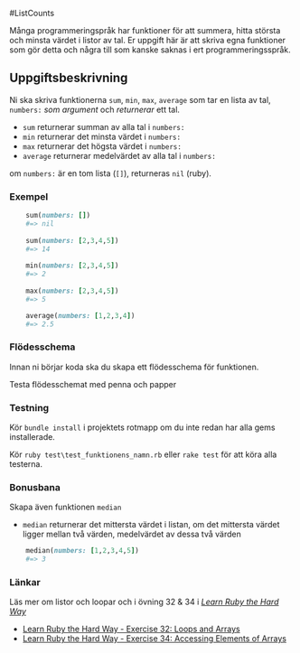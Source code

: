 #ListCounts

Många programmeringspråk har funktioner för att summera, hitta största och minsta värdet i listor av tal.
Er uppgift här är att skriva egna funktioner som gör detta och några till som kanske saknas i ert programmeringsspråk.

## Uppgiftsbeskrivning ##

Ni ska skriva funktionerna `sum`, `min`, `max`, `average` som tar en lista av tal, `numbers:` *som argument* och *returnerar* ett tal.

- `sum` returnerar summan av alla tal i `numbers:`
- `min` returnerar det minsta värdet i `numbers:`
- `max` returnerar det högsta värdet i `numbers:`
- `average` returnerar medelvärdet av alla tal i `numbers:`

om `numbers:` är en tom lista (`[]`), returneras `nil` (ruby).


### Exempel ###

```ruby
	sum(numbers: [])
	#=> nil
    
	sum(numbers: [2,3,4,5])
	#=> 14
	
	min(numbers: [2,3,4,5])
	#=> 2
	
	max(numbers: [2,3,4,5])
	#=> 5

	average(numbers: [1,2,3,4])
	#=> 2.5
```


### Flödesschema ###

Innan ni börjar koda ska du skapa ett flödesschema för funktionen.

Testa flödesschemat med penna och papper

### Testning ###

Kör `bundle install` i projektets rotmapp om du inte redan har alla gems installerade.

Kör `ruby test\test_funktionens_namn.rb` eller `rake test` för att köra alla testerna.



### Bonusbana ###

Skapa även funktionen `median`

- `median` returnerar det mittersta värdet i listan, om det mittersta värdet ligger mellan två värden, medelvärdet av dessa två värden

```ruby
	median(numbers: [1,2,3,4,5])
	#=> 3
```

### Länkar ###

Läs mer om listor och loopar och i övning 32 & 34 i [*Learn Ruby the Hard Way*](http://ruby.learncodethehardway.org/book)

* [Learn Ruby the Hard Way - Exercise 32: Loops and Arrays](http://learnrubythehardway.org/book/ex32.html)
* [Learn Ruby the Hard Way - Exercise 34: Accessing Elements of Arrays](http://learnrubythehardway.org/book/ex34.html)
